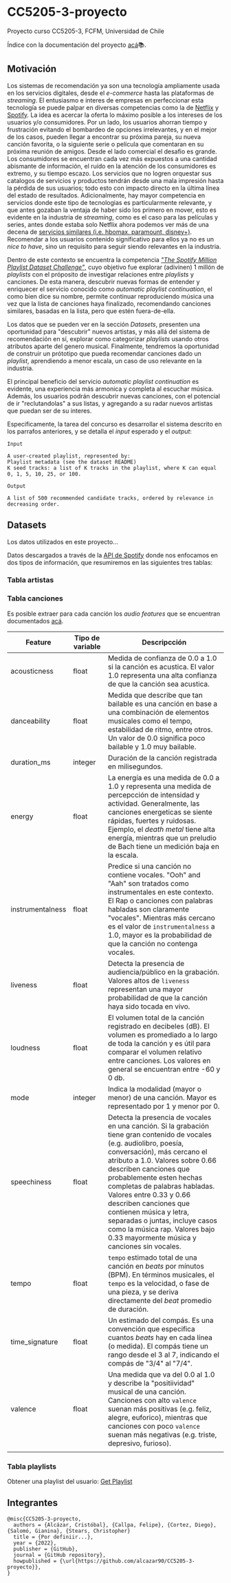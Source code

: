 # CC5205-3-proyecto

Proyecto curso CC5205-3, FCFM, Universidad de Chile

Índice con la documentación del proyecto [acá](https://github.com/alcazar90/CC5205-3-proyecto/tree/main/doc)📚.


## Motivación

Los sistemas de recomendación ya son una tecnología ampliamente usada en los 
servicios digitales, desde el _e-commerce_ hasta las plataformas de _streaming_.
El entusiasmo e interes de empresas en perfeccionar esta tecnología se puede
palpar en diversas competencias como la de [Netflix](https://en.wikipedia.org/wiki/Netflix_Prize) y 
[Spotify](hhttps://www.aicrowd.com/challenges/spotify-million-playlist-dataset-challenge).
La idea es acercar la oferta lo máximo posible a los intereses de los usuarios
y/o consumidores. Por un lado, los usuarios ahorran tiempo y frustración evitando
el bombardeo de opciones irrelevantes, y en el mejor de los casos, pueden llegar
a encontrar su próxima pareja, su nueva canción favorita, o la siguiente serie o
película que comentaran en su próxima reunión de amigos. 
Desde el lado comercial el desafio es grande. Los consumidores se encuentran
cada vez más expuestos a una cantidad abismante de información, el ruído en la
atención de los consumidores es extremo, y su tiempo escazo. Los servicios que no
logren orquestar sus catalogos de servicios y productos tendrán desde una mala
impresión hasta la pérdida de sus usuarios; todo esto con impacto
directo en la última línea del estado de resultados. Adicionalmente, hay mayor
competencia en servicios donde este tipo de tecnologias es particularmente
relevante, y que antes gozaban la ventaja de haber sido los primero en mover,
esto es evidente en la industria  de _streaming_, como es el caso para las películas
y series, antes donde estaba solo Netflix ahora podemos ver más de una decena 
de [servicios similares (i.e. hbomax, paramount, disney+)](https://www.wired.com/gallery/best-streaming-services/).
Recomendar a los usuarios contenido significativo para ellos ya no es un _nice to have_,
sino un requisito para seguir siendo relevantes en la industria.

Dentro de este contexto se encuentra la competencia [_"The Spotify Million Playlist
Dataset Challenge"_](https://www.aicrowd.com/challenges/spotify-million-playlist-dataset-challenge),
cuyo objetivo fue explorar (adivinen) 1 millón de _playlists_ con el próposito
de investigar relaciones entre _playlists_ y canciones. De esta manera, descubrir
nuevas formas de entender y enriquecer el servicio conocido como _automatic playlist continuation_,
el como bien dice su nombre, permite continuar reproduciendo música una vez que
la lista de canciones haya finalizado, recomendando canciones similares,
basadas en la lista, pero que estén fuera-de-ella.

Los datos que se pueden ver en la sección _Datasets_, presenten una oportunidad 
para "descubrir" nuevos artistas, y más allá del sistema de recomendación en sí,
explorar como categorizar _playlists_ usando otros atributos aparte del genero musical.
Finalmente, tendremos la oportunidad de construir un prótotipo que pueda 
recomendar canciones dado un _playlist_, aprendiendo a menor escala, un caso de
uso relevante en la industria.

El principal beneficio del servicio _automatic playlist continuation_ es evidente,
una experiencia más armonica y completa al escuchar música. Además, los usuarios
podrán descubrir nuevas canciones, con el potencial de ir "reclutandolas" a sus
listas, y agregando a su radar nuevos artistas que puedan ser de su interes.

Especificamente, la tarea del concurso es desarrollar el sistema descrito
en los parrafos anteriores, y se detalla el _input_ esperado y el _output_:

```
Input

A user-created playlist, represented by:
Playlist metadata (see the dataset README)
K seed tracks: a list of K tracks in the playlist, where K can equal 0, 1, 5, 10, 25, or 100.

Output

A list of 500 recommended candidate tracks, ordered by relevance in decreasing order.

```


## Datasets

Los datos utilizados en este proyecto...

Datos descargados a través de la [API de Spotify](https://developer.spotify.com)
donde nos enfocamos en dos tipos de información, que resumiremos en las
siguientes tres tablas:

### Tabla artistas


### Tabla canciones

Es posible extraer para cada canción los _audio features_ que se encuentran
documentados [acá](https://developer.spotify.com/documentation/web-api/reference/#/operations/get-several-audio-features).

| Feature  | Tipo de variable | Descripcción  |
|----------|------------------|---------------|
| acousticness   | float  | Medida de confianza de 0.0 a 1.0 si la canción es acustica. El valor 1.0 representa una alta confianza de que la canción sea acustica. |
| danceability  | float   | Medida que describe que tan bailable es una canción en base a una combinación de elementos musicales como el tempo, estabilidad de ritmo, entre otros. Un valor de 0.0 significa poco bailable y 1.0 muy bailable.  |
| duration_ms  | integer  | Duración de la canción registrada en milisegundos.  |
| energy  | float  | La energía es una medida de 0.0 a 1.0 y representa una medida de percepcción de intensidad y actividad. Generalmente, las canciones energeticas se siente rápidas, fuertes y ruidosas. Ejemplo, el _death metal_ tiene alta energía, mientras que un preludio de Bach tiene un medición baja en la escala.   |
| instrumentalness  | float  | Predice si una canción no contiene vocales. "Ooh" and "Aah" son tratados como instrumentales en este contexto. El Rap o canciones con palabras habladas son claramente "vocales". Mientras más cercano es el valor de `instrumentalness` a 1.0, mayor es la probabilidad de que la canción no contenga vocales.|
| liveness| float  | Detecta la presencia de audiencia/público en la grabación. Valores altos de `liveness` representan una mayor probabilidad de que la canción haya sido tocada en vivo. |
| loudness  | float  | El volumen total de la canción registrado en decibeles (dB). El volumen es promediado a lo largo de toda la canción y es útil para comparar el volumen relativo entre canciones. Los valores en general se encuentran entre -60 y 0 db.|
| mode  | integer  | Indica la modalidad (mayor o menor) de una canción. Mayor es representado por 1 y menor por 0.  |
| speechiness  | float  | Detecta la presencia de vocales en una canción. Si la grabación tiene gran contenido de vocales (e.g. audiolibro, poesía, conversación), más cercano el atributo a 1.0. Valores sobre 0.66 describen canciones que probablemente esten hechas completas de palabras habladas. Valores entre 0.33 y 0.66 describen canciones que contienen música y letra, separadas o juntas, incluye casos como la música rap. Valores bajo 0.33 mayormente música y canciones sin vocales. |
| tempo  | float   | `tempo` estimado total de una canción en _beats_ por mínutos (BPM). En términos musicales, el `tempo` es la velocidad, o fase de una pieza, y se deriva directamente del _beat_ promedio de duración. |
| time_signature  | float  | Un estimado del compás. Es una convención que especifica cuantos _beats_ hay en cada línea (o medida). El compás tiene un rango desde el 3 al 7, indicando el compás de "3/4" al "7/4".|
| valence | float  | Una medida que va del 0.0 al 1.0 y describe la "positiividad" musical de una canción. Canciones con alto `valence` suenan más positivas (e.g. feliz, alegre, euforico), mientras que canciones con poco `valence` suenan más negativas (e.g. triste, depresivo, furioso).  |
|   |   |   |


### Tabla playlists

Obtener una playlist del usuario: [Get Playlist](https://developer.spotify.com/documentation/web-api/reference/#/operations/get-playlist)


## Integrantes

```
@misc{CC5205-3-proyecto,
  authors = {Alcázar, Cristóbal}, {Callpa, Felipe}, {Cortez, Diego}, {Salomó, Gianina}, {Stears, Christopher}
  title = {Por definiir...},
  year = {2022},
  publisher = {GitHub},
  journal = {GitHub repository},
  howpublished = {\url{https://github.com/alcazar90/CC5205-3-proyecto}},
}
```
